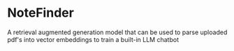 # NoteFinder
A retrieval augmented generation model that can be used to parse uploaded pdf's into vector embeddings to train a built-in LLM chatbot 

